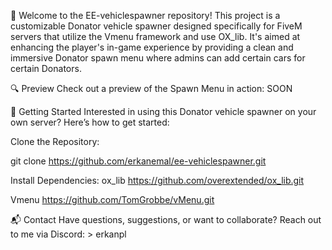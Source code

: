 🌟 Welcome to the EE-vehiclespawner repository! This project is a customizable Donator vehicle spawner designed specifically for FiveM servers that utilize the Vmenu framework and use OX_lib. It's aimed at enhancing the player's in-game experience by providing a clean and immersive Donator spawn menu where admins can add certain cars for certain Donators.

🔍 Preview Check out a preview of the Spawn Menu in action: SOON

🚀 Getting Started Interested in using this Donator vehicle spawner on your own server? Here’s how to get started:

Clone the Repository:

git clone https://github.com/erkanemal/ee-vehiclespawner.git

Install Dependencies:
ox_lib
https://github.com/overextended/ox_lib.git

Vmenu
https://github.com/TomGrobbe/vMenu.git

📬 Contact Have questions, suggestions, or want to collaborate? Reach out to me via 
Discord: > erkanpl